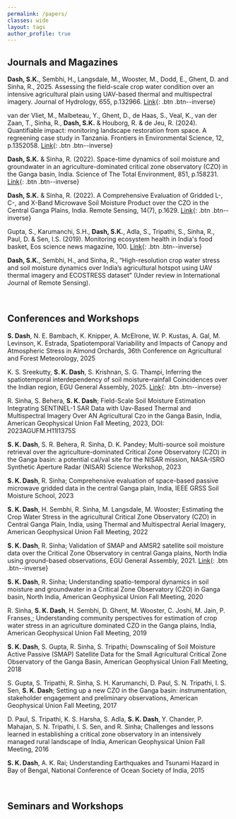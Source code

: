```yaml
---
permalink: /papers/
classes: wide
layout: tags
author_profile: true
---
```


## Journals and Magazines

**Dash, S.K.**, Sembhi, H., Langsdale, M., Wooster, M., Dodd, E., Ghent, D. and Sinha, R., 2025. Assessing the field-scale crop water condition over an intensive agricultural plain using UAV-based thermal and multispectral imagery. Journal of Hydrology, 655, p.132966. [Link](https://doi.org/10.1016/j.jhydrol.2025.132966){: .btn .btn--inverse}

van der Vliet, M., Malbeteau, Y., Ghent, D., de Haas, S., Veal, K., van der Zaan, T., Sinha, R., **Dash, S.K.** & Houborg, R. & de Jeu, R. (2024). Quantifiable impact: monitoring landscape restoration from space. A regreening case study in Tanzania. Frontiers in Environmental Science, 12, p.1352058. [Link](https://doi.org/10.3389/fenvs.2024.1352058){: .btn .btn--inverse}

**Dash, S.K.** & Sinha, R. (2022). Space-time dynamics of soil moisture and groundwater in an agriculture-dominated critical zone observatory (CZO) in the Ganga basin, India. Science of The Total Environment, 851, p.158231. [Link](https://doi.org/10.1016/j.scitotenv.2022.158231){: .btn .btn--inverse}

**Dash, S.K.** & Sinha, R. (2022). A Comprehensive Evaluation of Gridded L-, C-, and X-Band Microwave Soil Moisture Product over the CZO in the Central Ganga Plains, India. Remote Sensing, 14(7), p.1629. [Link](https://doi.org/10.3390/rs14071629){: .btn .btn--inverse}

Gupta, S., Karumanchi, S.H., **Dash, S.K.**, Adla, S., Tripathi, S., Sinha, R., Paul, D. & Sen, I.S. (2019). Monitoring ecosystem health in India's food basket, Eos science news magazine, 100. [Link](https://doi.org/10.1029/2019EO117683){: .btn .btn--inverse}

**Dash, S.K.**, Sembhi, H., and Sinha, R., “High-resolution crop water stress and soil moisture dynamics over India’s agricultural hotspot using UAV thermal imagery and ECOSTRESS dataset” (Under review in International Journal of Remote Sensing).

<br>

## Conferences and Workshops

**S. Dash**, N. E. Bambach, K. Knipper, A. McElrone, W. P. Kustas, A. Gal, M. Levinson, K. Estrada, Spatiotemporal Variability and Impacts of Canopy and Atmospheric Stress in Almond Orchards, 36th Conference on Agricultural and Forest Meteorology, 2025

K. S. Sreekutty, **S. K. Dash**, S. Krishnan, S. G. Thampi, Inferring the spatiotemporal interdependency of soil moisture–rainfall Coincidences over the Indian region, EGU General Assembly, 2025. [Link](https://doi.org/10.5194/egusphere-egu25-936){: .btn .btn--inverse}

R. Sinha, S. Behera, **S. K. Dash**; Field-Scale Soil Moisture Estimation Integrating SENTINEL-1 SAR Data with Uav-Based Thermal and Multispectral Imagery Over AN Agricultural Czo in the Ganga Basin, India, American Geophysical Union Fall Meeting, 2023, DOI: 2023AGUFM.H11I1375S

**S. K. Dash**, S. R. Behera, R. Sinha, D. K. Pandey; Multi-source soil moisture retrieval over the agriculture-dominated Critical Zone Observatory (CZO) in the Ganga basin: a potential cal/val site for the NISAR mission, NASA-ISRO Synthetic Aperture Radar (NISAR) Science Workshop, 2023

**S. K. Dash**, R. Sinha; Comprehensive evaluation of space-based passive microwave gridded data in the central Ganga plain, India, IEEE GRSS Soil Moisture School, 2023

**S. K. Dash**, H. Sembhi, R. Sinha, M. Langsdale, M. Wooster; Estimating the Crop Water Stress in the agricultural Critical Zone Observatory (CZO) in Central Ganga Plain, India, using Thermal and Multispectral Aerial Imagery, American Geophysical Union Fall Meeting, 2022

**S. K. Dash**, R. Sinha; Validation of SMAP and AMSR2 satellite soil moisture data over the Critical Zone Observatory in central Ganga plains, North India using ground-based observations, EGU General Assembly, 2021. [Link](https://doi.org/10.5194/egusphere-egu21-4667){: .btn .btn--inverse}

**S. K. Dash**, R. Sinha; Understanding spatio-temporal dynamics in soil moisture and groundwater in a Critical Zone Observatory (CZO) in Ganga basin, North India, American Geophysical Union Fall Meeting, 2020

R. Sinha, **S. K. Dash**, H. Sembhi, D. Ghent, M. Wooster, C. Joshi, M. Jain, P. Franses,; Understanding community perspectives for estimation of crop water stress in an agriculture dominated CZO in the Ganga plains, India, American Geophysical Union Fall Meeting, 2019

**S. K. Dash**, S. Gupta, R. Sinha, S. Tripathi; Downscaling of Soil Moisture Active Passive (SMAP) Satellite Data for the Small Agricultural Critical Zone Observatory of the Ganga Basin, American Geophysical Union Fall Meeting, 2018

S. Gupta, S. Tripathi, R. Sinha, S. H. Karumanchi, D. Paul, S. N. Tripathi, I. S. Sen, **S. K. Dash**; Setting up a new CZO in the Ganga basin: instrumentation, stakeholder engagement and preliminary observations, American Geophysical Union Fall Meeting, 2017

D. Paul, S. Tripathi, K. S. Harsha, S. Adla, **S. K. Dash**, Y. Chander, P. Mahajan, S. N. Tripathi, I. S. Sen, and R. Sinha; Challenges and lessons learned in establishing a critical zone observatory in an intensively managed rural landscape of India, American Geophysical Union Fall Meeting, 2016

**S. K. Dash**, A. K. Rai; Understanding Earthquakes and Tsunami Hazard in Bay of Bengal, National Conference of Ocean Society of India, 2015

<br>

## Seminars and Workshops

